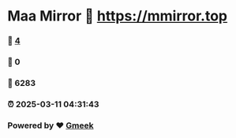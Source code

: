 # Maa Mirror :link: https://mmirror.top 
### :page_facing_up: [4](https://mmirror.top/tag.html) 
### :speech_balloon: 0 
### :hibiscus: 6283 
### :alarm_clock: 2025-03-11 04:31:43 
### Powered by :heart: [Gmeek](https://github.com/Meekdai/Gmeek)

